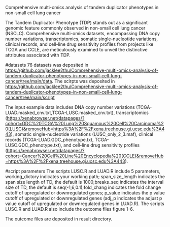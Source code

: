 Comprehensive multi-omics analysis of tandem duplicator phenotypes in non-small cell lung cancer

The Tandem Duplicator Phenotype (TDP) stands out as a significant genomic feature commonly observed in non-small cell lung cancer (NSCLC). Comprehensive multi-omics datasets, encompassing DNA copy number variations, transcriptomics, somatic single-nucleotide variations, clinical records, and cell-line drug sensitivity profiles from projects like TCGA and CCLE, are meticulously examined to unveil the distinctive attributes associated with TDP.

#datasets
76 datasets was deposited in https://github.com/jacklee2thu/Comprehensive-multi-omics-analysis-of-tandem-duplicator-phenotypes-in-non-small-cell-lung-cancer/tree/main/data.
The scirpts was deposited in https://github.com/jacklee2thu/Comprehensive-multi-omics-analysis-of-tandem-duplicator-phenotypes-in-non-small-cell-lung-cancer/tree/main/script

The input example data includes DNA copy number variations (TCGA-LUAD.masked_cnv.txt,TCGA-LUSC.masked_cnv.txt), transcriptomics (https://xenabrowser.net/datapages/?cohort=GDC%20TCGA%20Lung%20Squamous%20Cell%20Carcinoma%20(LUSC)&removeHub=https%3A%2F%2Fxena.treehouse.gi.ucsc.edu%3A443), somatic single-nucleotide variations (LUSC_only_2_3.maf), clinical records (TCGA-LUAD.GDC_phenotype.txt, TCGA-LUSC.GDC_phenotype.txt), and cell-line drug sensitivity profiles (https://xenabrowser.net/datapages/?cohort=Cancer%20Cell%20Line%20Encyclopedia%20(CCLE)&removeHub=https%3A%2F%2Fxena.treehouse.gi.ucsc.edu%3A443).

#script parameters
The scripts LUSC.R and LUAD.R include 5 parameters, working_dictory indicates your working path; span_size_length indicates the span size length of TD, the default is 1000;breaks_seq indicates the interval size of TD, the default is seq(-1,6,0.1);fold_chang indicates the fold change cutoff of upregulated or downregulated genes; p_value indicates the p value cutoff of upregulated or downregulated genes (adj_p indicates the adjust p value cutoff of upregulated or downregulated genes in LUAD.R).
The scripts LUSC.R and LUAD.R also include the outcome files figure 1-6.

The outcome files are deposited in result directory.
